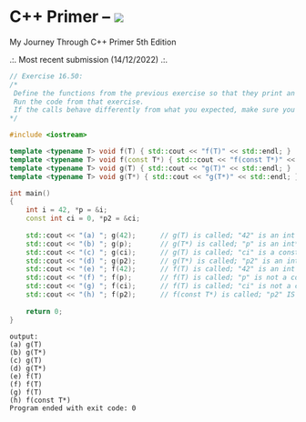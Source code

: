 # C++ Primer – [![](https://tokei.ekzhang.com/b1/github/ITHelpDec/CPP-Primer?category=code&style=plastic)](https://github.com/ITHelpDec/CPP-Primer)
My Journey Through C++ Primer 5th Edition

.:. Most recent submission (14/12/2022) .:.

```cpp
// Exercise 16.50:
/*
 Define the functions from the previous exercise so that they print an identifying message.
 Run the code from that exercise.
 If the calls behave differently from what you expected, make sure you understand why.
*/

#include <iostream>

template <typename T> void f(T) { std::cout << "f(T)" << std::endl; }
template <typename T> void f(const T*) { std::cout << "f(const T*)" << std::endl; }
template <typename T> void g(T) { std::cout << "g(T)" << std::endl; }
template <typename T> void g(T*) { std::cout << "g(T*)" << std::endl; }

int main()
{
    int i = 42, *p = &i;
    const int ci = 0, *p2 = &ci;
    
    std::cout << "(a) "; g(42);      // g(T) is called; "42" is an int literal
    std::cout << "(b) "; g(p);       // g(T*) is called; "p" is an int*
    std::cout << "(c) "; g(ci);      // g(T) is called; "ci" is a const lvalue, but not a pointer
    std::cout << "(d) "; g(p2);      // g(T*) is called; "p2" is an int*
    std::cout << "(e) "; f(42);      // f(T) is called; "42" is an int literal
    std::cout << "(f) "; f(p);       // f(T) is called; "p" is not a const int*
    std::cout << "(g) "; f(ci);      // f(T) is called; "ci" is not a const int*
    std::cout << "(h) "; f(p2);      // f(const T*) is called; "p2" IS a const int*
    
    return 0;
}
```
```
output:
(a) g(T)
(b) g(T*)
(c) g(T)
(d) g(T*)
(e) f(T)
(f) f(T)
(g) f(T)
(h) f(const T*)
Program ended with exit code: 0
```
